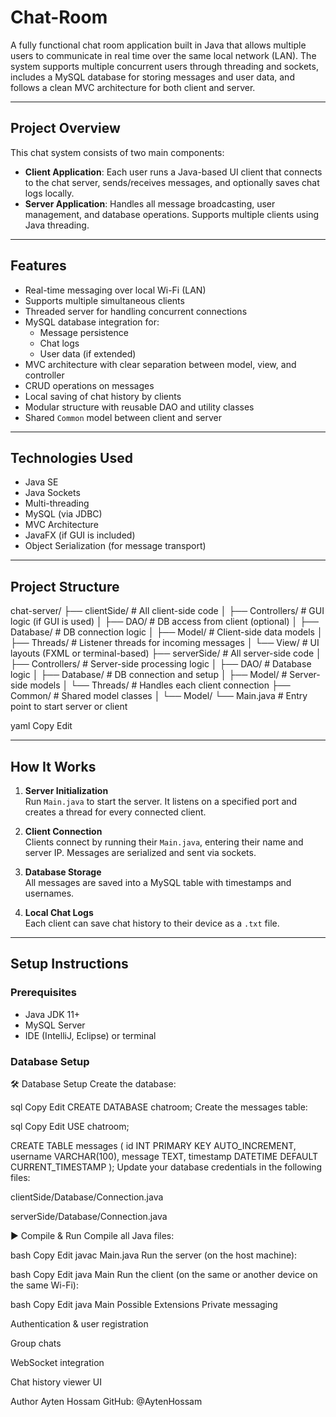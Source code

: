 # Chat-Room 

A fully functional chat room application built in Java that allows multiple users to communicate in real time over the same local network (LAN). The system supports multiple concurrent users through threading and sockets, includes a MySQL database for storing messages and user data, and follows a clean MVC architecture for both client and server.

---

## Project Overview

This chat system consists of two main components:

- **Client Application**: Each user runs a Java-based UI client that connects to the chat server, sends/receives messages, and optionally saves chat logs locally.
- **Server Application**: Handles all message broadcasting, user management, and database operations. Supports multiple clients using Java threading.

---

## Features

- Real-time messaging over local Wi-Fi (LAN)
- Supports multiple simultaneous clients
- Threaded server for handling concurrent connections
- MySQL database integration for:
  - Message persistence
  - Chat logs
  - User data (if extended)
- MVC architecture with clear separation between model, view, and controller
- CRUD operations on messages
- Local saving of chat history by clients
- Modular structure with reusable DAO and utility classes
- Shared `Common` model between client and server

---

## Technologies Used

- Java SE
- Java Sockets
- Multi-threading
- MySQL (via JDBC)
- MVC Architecture
- JavaFX (if GUI is included)
- Object Serialization (for message transport)

---

## Project Structure

chat-server/
├── clientSide/ # All client-side code
│ ├── Controllers/ # GUI logic (if GUI is used)
│ ├── DAO/ # DB access from client (optional)
│ ├── Database/ # DB connection logic
│ ├── Model/ # Client-side data models
│ ├── Threads/ # Listener threads for incoming messages
│ └── View/ # UI layouts (FXML or terminal-based)
├── serverSide/ # All server-side code
│ ├── Controllers/ # Server-side processing logic
│ ├── DAO/ # Database logic
│ ├── Database/ # DB connection and setup
│ ├── Model/ # Server-side models
│ └── Threads/ # Handles each client connection
├── Common/ # Shared model classes
│ └── Model/
└── Main.java # Entry point to start server or client

yaml
Copy
Edit

---

## How It Works

1. **Server Initialization**  
   Run `Main.java` to start the server. It listens on a specified port and creates a thread for every connected client.

2. **Client Connection**  
   Clients connect by running their `Main.java`, entering their name and server IP. Messages are serialized and sent via sockets.

3. **Database Storage**  
   All messages are saved into a MySQL table with timestamps and usernames.

4. **Local Chat Logs**  
   Each client can save chat history to their device as a `.txt` file.

---

## Setup Instructions

### Prerequisites
- Java JDK 11+
- MySQL Server
- IDE (IntelliJ, Eclipse) or terminal

### Database Setup

🛠️ Database Setup
Create the database:

sql
Copy
Edit
CREATE DATABASE chatroom;
Create the messages table:

sql
Copy
Edit
USE chatroom;

CREATE TABLE messages (
    id INT PRIMARY KEY AUTO_INCREMENT,
    username VARCHAR(100),
    message TEXT,
    timestamp DATETIME DEFAULT CURRENT_TIMESTAMP
);
Update your database credentials in the following files:

clientSide/Database/Connection.java

serverSide/Database/Connection.java

▶️ Compile & Run
Compile all Java files:

bash
Copy
Edit
javac Main.java
Run the server (on the host machine):

bash
Copy
Edit
java Main
Run the client (on the same or another device on the same Wi-Fi):

bash
Copy
Edit
java Main
  Possible Extensions
Private messaging

Authentication & user registration

Group chats

WebSocket integration

Chat history viewer UI

 Author
Ayten Hossam
GitHub: @AytenHossam

